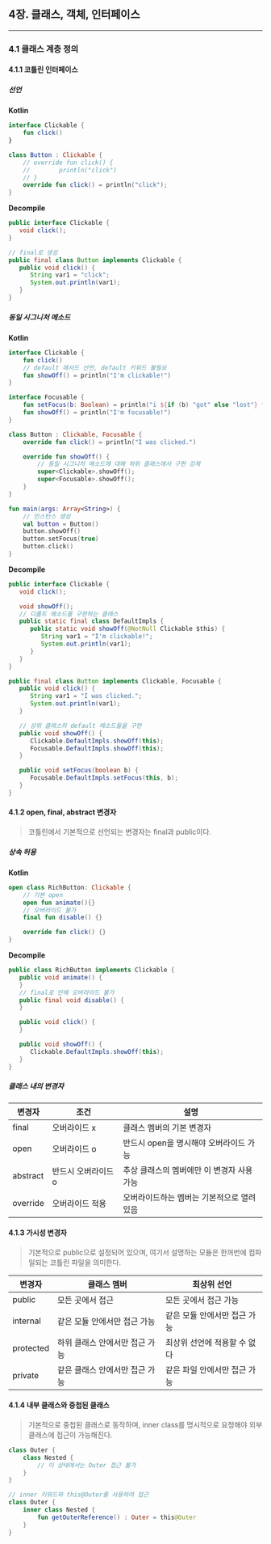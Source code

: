 ## 4장. 클래스, 객체, 인터페이스
---
### 4.1 클래스 계층 정의
  
#### 4.1.1 코틀린 인터페이스

##### 선언
**Kotlin**
```kotlin
interface Clickable {
    fun click()
}

class Button : Clickable {
    // override fun click() {
    //        println("click")
    // }
    override fun click() = println("click");
}
```

**Decompile**
```java
public interface Clickable {
   void click();
}

// final로 생성
public final class Button implements Clickable {
   public void click() {
      String var1 = "click";
      System.out.println(var1);
   }
}
```

##### 동일 시그니처 메소드
**Kotlin**
```kotlin
interface Clickable {
    fun click()
    // default 메서드 선언, default 키워드 불필요
    fun showOff() = println("I'm clickable!")
}

interface Focusable {
    fun setFocus(b: Boolean) = println("i ${if (b) "got" else "lost"} focus.")
    fun showOff() = println("I'm focusable!")
}

class Button : Clickable, Focusable {
    override fun click() = println("I was clicked.")

    override fun showOff() {
        // 동일 시그니처 메소드에 대해 하위 클래스에서 구현 강제
        super<Clickable>.showOff();
        super<Focusable>.showOff();
    }
}

fun main(args: Array<String>) {
    // 인스턴스 생성
    val button = Button()
    button.showOff()
    button.setFocus(true)
    button.click()
}
```
**Decompile**
```java
public interface Clickable {
   void click();

   void showOff();
   // 디폴트 메소드를 구현하는 클래스
   public static final class DefaultImpls {
      public static void showOff(@NotNull Clickable $this) {
         String var1 = "I'm clickable!";
         System.out.println(var1);
      }
   }
}

public final class Button implements Clickable, Focusable {
   public void click() {
      String var1 = "I was clicked.";
      System.out.println(var1);
   }

   // 상위 클래스의 default 메소드들을 구현
   public void showOff() {
      Clickable.DefaultImpls.showOff(this);
      Focusable.DefaultImpls.showOff(this);
   }

   public void setFocus(boolean b) {
      Focusable.DefaultImpls.setFocus(this, b);
   }
}
```

#### 4.1.2 open, final, abstract 변경자
>코틀린에서 기본적으로 선언되는 변경자는 final과 public이다.

##### 상속 허용
**Kotlin**
```kotlin
open class RichButton: Clickable {
    // 기본 open
    open fun animate(){}
    // 오버라이드 불가
    final fun disable() {}

    override fun click() {}
}
```

**Decompile**
```java
public class RichButton implements Clickable {
   public void animate() {
   }
   // final로 인해 오버라이드 불가
   public final void disable() {
   }

   public void click() {
   }

   public void showOff() {
      Clickable.DefaultImpls.showOff(this);
   }
}
```

##### 클래스 내의 변경자
|변경자|조건|설명|
|---|---|---|
|final|오버라이드 x|클래스 멤버의 기본 변경자|
|open|오버라이드 o|반드시 open을 명시해야 오버라이드 가능|
|abstract|반드시 오버라이드 o|추상 클래스의 멤버에만 이 변경자 사용 가능|
|override|오버라이드 적용|오버라이드하는 멤버는 기본적으로 열려있음|

#### 4.1.3 가시성 변경자
>기본적으로 public으로 설정되어 있으며, 여기서 설명하는 모듈은 한꺼번에 컴파일되는 코틀린 파일을 의미한다.

|변경자|클래스 멤버|최상위 선언|
|---|---|---|
|public|모든 곳에서 접근|모든 곳에서 접근 가능|
|internal|같은 모듈 안에서만 접근 가능|같은 모듈 안에서만 접근 가능|
|protected|하위 클래스 안에서만 접근 가능|최상위 선언에 적용할 수 없다|
|private|같은 클래스 안에서만 접근 가능|같은 파일 안에서만 접근 가능|

#### 4.1.4 내부 클래스와 중첩된 클래스
>기본적으로 중첩된 클래스로 동작하며, inner class를 명시적으로 요청해야 외부 클래스에 접근이 가능해진다.

```kotlin
class Outer {
    class Nested {
        // 이 상태에서는 Outer 접근 불가
    }
}

// inner 키워드와 this@Outer를 사용하여 접근
class Outer {
    inner class Nested {
        fun getOuterReference() : Outer = this@Outer
    }
}
```

